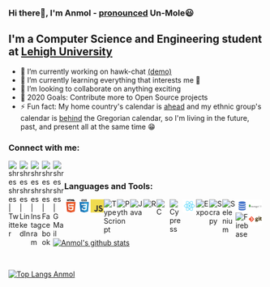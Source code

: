 ### Hi there👋, I'm Anmol - [pronounced](personal_website/audio/Anmol.mp3) Un-Mole😃

## I'm a Computer Science and Engineering student at [Lehigh University](https://www1.lehigh.edu/home)

- 🔭 I’m currently working on hawk-chat [(demo)](http://hawk-chat.netlify.app/)
- 🌱 I’m currently learning everything that interests me 🤣
- 👯 I’m looking to collaborate on anything exciting
- 🥅 2020 Goals: Contribute more to Open Source projects
- ⚡ Fun fact: My home country's calendar is [ahead](https://nepalicalendar.rat32.com/) and my ethnic group's calendar is [behind](https://en.wikipedia.org/wiki/Nepal_Sambat) the Gregorian calendar, so I'm living in the future, past, and present all at the same time 😁

### Connect with me:

[<img align="left" alt="shresshres | Twitter" width="22px" src="https://cdn.jsdelivr.net/npm/simple-icons@v3/icons/twitter.svg" />](https://twitter.com/dat_tweet_thoo)
[<img align="left" alt="shresshres | LinkedIn" width="22px" src="https://cdn.jsdelivr.net/npm/simple-icons@v3/icons/linkedin.svg" />](https://www.linkedin.com/in/shrestha-anmol/)
[<img align="left" alt="shresshres | Instagram" width="22px" src="https://cdn.jsdelivr.net/npm/simple-icons@v3/icons/instagram.svg" />](https://www.instagram.com/dat_pic_thou/)
[<img align="left" alt="shresshres | Facebook" width="22px" src="https://cdn.jsdelivr.net/npm/simple-icons@3.4.0/icons/facebook.svg" />](https://www.facebook.com/dat.post.thou)
[<img align="left" alt="shresshres | GMail" width="22px" src="https://cdn.jsdelivr.net/npm/simple-icons@3.4.0/icons/gmail.svg" />](mailto:shrestha.anmol.as@gmail.com?subject=Hi👋Anmol)

<br />

### Languages and Tools:

[<img align="left" alt="HTML5" width="26px" src="https://raw.githubusercontent.com/github/explore/80688e429a7d4ef2fca1e82350fe8e3517d3494d/topics/html/html.png" />](https://developer.mozilla.org/en-US/docs/Web/Guide/HTML/HTML5)
[<img align="left" alt="CSS3" width="26px" src="https://raw.githubusercontent.com/github/explore/80688e429a7d4ef2fca1e82350fe8e3517d3494d/topics/css/css.png" />](https://developer.mozilla.org/en-US/docs/Web/CSS)
[<img align="left" alt="JavaScript" width="26px" src="https://raw.githubusercontent.com/github/explore/80688e429a7d4ef2fca1e82350fe8e3517d3494d/topics/javascript/javascript.png" />](https://developer.mozilla.org/en-US/docs/Web/javascript)
[<img align="left" alt="TypeScript" width="26px" src="https://cdn.iconscout.com/icon/free/png-512/typescript-1174965.png" />](https://www.typescriptlang.org/)
[<img align="left" alt="Python" width="26px" src="https://upload.wikimedia.org/wikipedia/commons/thumb/c/c3/Python-logo-notext.svg/768px-Python-logo-notext.svg.png" />](https://www.python.org/)
[<img align="left" alt="Java" width="26px" src="https://b7.pngbarn.com/png/933/14/java-programming-language-computer-programming-object-oriented-programming-programmer-java-png-clip-art.png" />](https://www.java.com/en/)
[<img align="left" alt="R" width="26px" src="https://upload.wikimedia.org/wikipedia/commons/thumb/1/1b/R_logo.svg/724px-R_logo.svg.png" />](https://www.r-project.org/)
[<img align="left" alt="C" width="26px" src="https://www.techbaz.org/Course/img/c-logo.png" />](https://www.tutorialspoint.com/cprogramming/c_overview.htm)
[<img align="left" alt="Cypress" width="26px" src="https://cdn.jsdelivr.net/npm/simple-icons@3.4.0/icons/cypress.svg" />](https://www.cypress.io/)
[<img align="left" alt="React" width="26px" src="https://raw.githubusercontent.com/github/explore/80688e429a7d4ef2fca1e82350fe8e3517d3494d/topics/react/react.png" />](https://reactjs.org/)
[<img align="left" alt="Expo" width="26px" src="https://is3-ssl.mzstatic.com/image/thumb/Purple113/v4/fe/86/6c/fe866cc3-62d1-cb5d-43be-96977132f418/AppIcon-0-0-1x_U007emarketing-0-0-0-7-0-0-sRGB-0-0-0-GLES2_U002c0-512MB-85-220-0-0.png/246x0w.png" />](https://expo.io/learn)
[<img align="left" alt="Scrapy" width="26px" src="https://blog.scrapinghub.com/hs-fs/hubfs/Imported_Blog_Media/scrapy.png?width=300&name=scrapy.png" />](https://scrapy.org/)
[<img align="left" alt="Selenium" width="26px" src="https://upload.wikimedia.org/wikipedia/commons/d/d5/Selenium_Logo.png" />](https://selenium-python.readthedocs.io/)
[<img align="left" alt="SQL" width="26px" src="https://raw.githubusercontent.com/github/explore/80688e429a7d4ef2fca1e82350fe8e3517d3494d/topics/sql/sql.png" />](https://www.w3schools.com/sql/)
[<img align="left" alt="MongoDB" width="26px" src="https://raw.githubusercontent.com/github/explore/80688e429a7d4ef2fca1e82350fe8e3517d3494d/topics/mongodb/mongodb.png" />](https://www.mongodb.com/)
[<img align="left" alt="Firebase" width="26px" src="https://cdn4.iconfinder.com/data/icons/google-i-o-2016/512/google_firebase-2-512.png" />](https://firebase.google.com/)
[<img align="left" alt="Git" width="26px" src="https://raw.githubusercontent.com/github/explore/80688e429a7d4ef2fca1e82350fe8e3517d3494d/topics/git/git.png" />](https://git-scm.com/)

<br />
<br />
<br />

[![Anmol's github stats](https://github-readme-stats.vercel.app/api?username=shresshres&count_private=true&show_icons=true&theme=dark)](https://github.com/anuraghazra/github-readme-stats)

<br />

[![Top Langs Anmol](https://github-readme-stats.vercel.app/api/top-langs/?username=shresshres)](https://github.com/anuraghazra/github-readme-stats)

